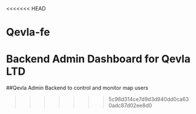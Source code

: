 <<<<<<< HEAD
# Qevla-fe
Backend Admin Dashboard for Qevla LTD
=======
##Qevla Admin Backend to control and monitor map users
>>>>>>> 5c98d314ce7d9d3d940dd0ca630adc87d02ee8d0
